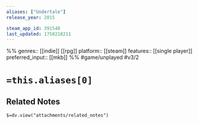 ```yaml
---
aliases: ["Undertale"]
release_year: 2015

steam_app_id: 391540
last_updated: 1750218211
---
```

%%
genres:: [[indie]] [[rpg]]
platform:: [[steam]]
features:: [[single player]]
preferred_input:: [[mkb]]
%%
#game/unplayed
#v3/2

# `=this.aliases[0]`
## Related Notes
`$=dv.view("attachments/related_notes")`